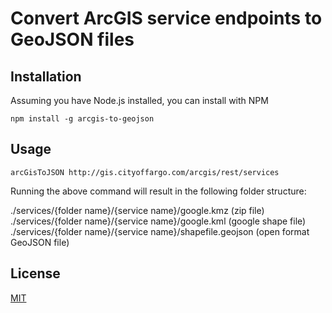 # Convert ArcGIS service endpoints to GeoJSON files

## Installation

Assuming you have Node.js installed, you can install with NPM

```npm install -g arcgis-to-geojson```

## Usage

```arcGisToJSON http://gis.cityoffargo.com/arcgis/rest/services```

Running the above command will result in the following folder structure:

   ./services/{folder name}/{service name}/google.kmz (zip file)
   ./services/{folder name}/{service name}/google.kml (google shape file)
   ./services/{folder name}/{service name}/shapefile.geojson (open format GeoJSON file)

## License

[MIT](https://github.com/RyanHatfield/arcgis-to-geojson/master/LICENSE.md)
